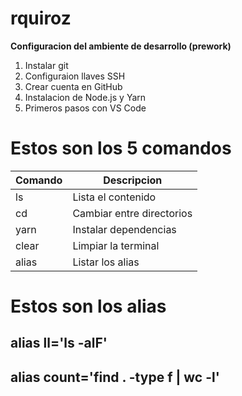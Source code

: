 # rquiroz
**Configuracion del ambiente de desarrollo (prework)**
1. Instalar git
2. Configuraion llaves SSH
3. Crear cuenta en GitHub
4. Instalacion de Node.js y Yarn
5. Primeros pasos con VS Code

# Estos son los 5 comandos
| Comando | Descripcion |
| ------- | ----------- |
| ls      | Lista el contenido |
| cd      | Cambiar entre directorios |
| yarn    | Instalar dependencias |
| clear   | Limpiar la terminal |
| alias   | Listar los alias |

# Estos son los alias
## alias ll='ls -alF'
## alias count='find . -type f | wc -l'

